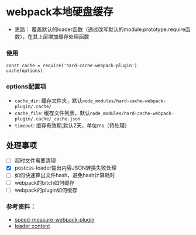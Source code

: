 # webpack本地硬盘缓存

- 思路：
    覆盖默认的loader函数（通过改写默认的module.prototype.require函数），在其上层增加缓存处理函数

### 使用
```
const cache = require('hard-cache-webpack-plugin')
cache(options)
```

### options配置项
* `cache_dir`: 缓存文件夹，默认`node_modules/hard-cache-webpack-plugin/.cache/`
* `cache_file`: 缓存文件列表，默认`node_modules/hard-cache-webpack-plugin/.cache/_cache.json`
* `timeout`: 缓存有效期,默认2天，单位ms（待处理）

## 处理事项
* [ ] 超时文件需要清理
* [x] postcss-loader输出内容JSON转换失败处理
* [ ] 如何快速算出文件hash，避免hash计算耗时
* [ ] webpack的bitch如何缓存
* [ ] webpack的plugin如何缓存

### 参考资料：
- [speed-measure-webpack-plugin](https://github.com/stephencookdev/speed-measure-webpack-plugin/blob/master/utils.js)
- [loader content](https://github.com/webpack/loader-runner/blob/master/lib/LoaderRunner.js)